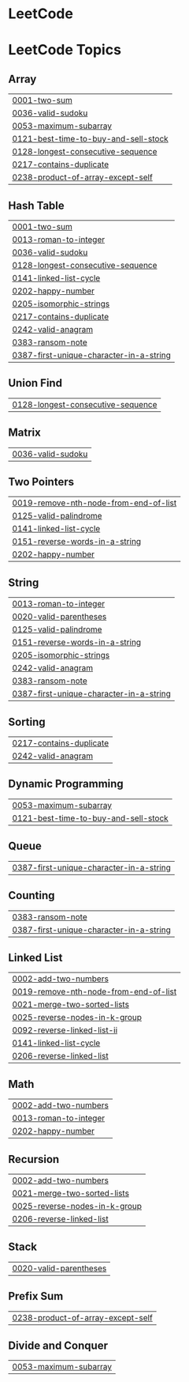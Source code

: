 # LeetCode
<!---LeetCode Topics Start-->
# LeetCode Topics
## Array
|  |
| ------- |
| [0001-two-sum](https://github.com/Zainab-Ayoub/LeetCode/tree/master/0001-two-sum) |
| [0036-valid-sudoku](https://github.com/Zainab-Ayoub/LeetCode/tree/master/0036-valid-sudoku) |
| [0053-maximum-subarray](https://github.com/Zainab-Ayoub/LeetCode/tree/master/0053-maximum-subarray) |
| [0121-best-time-to-buy-and-sell-stock](https://github.com/Zainab-Ayoub/LeetCode/tree/master/0121-best-time-to-buy-and-sell-stock) |
| [0128-longest-consecutive-sequence](https://github.com/Zainab-Ayoub/LeetCode/tree/master/0128-longest-consecutive-sequence) |
| [0217-contains-duplicate](https://github.com/Zainab-Ayoub/LeetCode/tree/master/0217-contains-duplicate) |
| [0238-product-of-array-except-self](https://github.com/Zainab-Ayoub/LeetCode/tree/master/0238-product-of-array-except-self) |
## Hash Table
|  |
| ------- |
| [0001-two-sum](https://github.com/Zainab-Ayoub/LeetCode/tree/master/0001-two-sum) |
| [0013-roman-to-integer](https://github.com/Zainab-Ayoub/LeetCode/tree/master/0013-roman-to-integer) |
| [0036-valid-sudoku](https://github.com/Zainab-Ayoub/LeetCode/tree/master/0036-valid-sudoku) |
| [0128-longest-consecutive-sequence](https://github.com/Zainab-Ayoub/LeetCode/tree/master/0128-longest-consecutive-sequence) |
| [0141-linked-list-cycle](https://github.com/Zainab-Ayoub/LeetCode/tree/master/0141-linked-list-cycle) |
| [0202-happy-number](https://github.com/Zainab-Ayoub/LeetCode/tree/master/0202-happy-number) |
| [0205-isomorphic-strings](https://github.com/Zainab-Ayoub/LeetCode/tree/master/0205-isomorphic-strings) |
| [0217-contains-duplicate](https://github.com/Zainab-Ayoub/LeetCode/tree/master/0217-contains-duplicate) |
| [0242-valid-anagram](https://github.com/Zainab-Ayoub/LeetCode/tree/master/0242-valid-anagram) |
| [0383-ransom-note](https://github.com/Zainab-Ayoub/LeetCode/tree/master/0383-ransom-note) |
| [0387-first-unique-character-in-a-string](https://github.com/Zainab-Ayoub/LeetCode/tree/master/0387-first-unique-character-in-a-string) |
## Union Find
|  |
| ------- |
| [0128-longest-consecutive-sequence](https://github.com/Zainab-Ayoub/LeetCode/tree/master/0128-longest-consecutive-sequence) |
## Matrix
|  |
| ------- |
| [0036-valid-sudoku](https://github.com/Zainab-Ayoub/LeetCode/tree/master/0036-valid-sudoku) |
## Two Pointers
|  |
| ------- |
| [0019-remove-nth-node-from-end-of-list](https://github.com/Zainab-Ayoub/LeetCode/tree/master/0019-remove-nth-node-from-end-of-list) |
| [0125-valid-palindrome](https://github.com/Zainab-Ayoub/LeetCode/tree/master/0125-valid-palindrome) |
| [0141-linked-list-cycle](https://github.com/Zainab-Ayoub/LeetCode/tree/master/0141-linked-list-cycle) |
| [0151-reverse-words-in-a-string](https://github.com/Zainab-Ayoub/LeetCode/tree/master/0151-reverse-words-in-a-string) |
| [0202-happy-number](https://github.com/Zainab-Ayoub/LeetCode/tree/master/0202-happy-number) |
## String
|  |
| ------- |
| [0013-roman-to-integer](https://github.com/Zainab-Ayoub/LeetCode/tree/master/0013-roman-to-integer) |
| [0020-valid-parentheses](https://github.com/Zainab-Ayoub/LeetCode/tree/master/0020-valid-parentheses) |
| [0125-valid-palindrome](https://github.com/Zainab-Ayoub/LeetCode/tree/master/0125-valid-palindrome) |
| [0151-reverse-words-in-a-string](https://github.com/Zainab-Ayoub/LeetCode/tree/master/0151-reverse-words-in-a-string) |
| [0205-isomorphic-strings](https://github.com/Zainab-Ayoub/LeetCode/tree/master/0205-isomorphic-strings) |
| [0242-valid-anagram](https://github.com/Zainab-Ayoub/LeetCode/tree/master/0242-valid-anagram) |
| [0383-ransom-note](https://github.com/Zainab-Ayoub/LeetCode/tree/master/0383-ransom-note) |
| [0387-first-unique-character-in-a-string](https://github.com/Zainab-Ayoub/LeetCode/tree/master/0387-first-unique-character-in-a-string) |
## Sorting
|  |
| ------- |
| [0217-contains-duplicate](https://github.com/Zainab-Ayoub/LeetCode/tree/master/0217-contains-duplicate) |
| [0242-valid-anagram](https://github.com/Zainab-Ayoub/LeetCode/tree/master/0242-valid-anagram) |
## Dynamic Programming
|  |
| ------- |
| [0053-maximum-subarray](https://github.com/Zainab-Ayoub/LeetCode/tree/master/0053-maximum-subarray) |
| [0121-best-time-to-buy-and-sell-stock](https://github.com/Zainab-Ayoub/LeetCode/tree/master/0121-best-time-to-buy-and-sell-stock) |
## Queue
|  |
| ------- |
| [0387-first-unique-character-in-a-string](https://github.com/Zainab-Ayoub/LeetCode/tree/master/0387-first-unique-character-in-a-string) |
## Counting
|  |
| ------- |
| [0383-ransom-note](https://github.com/Zainab-Ayoub/LeetCode/tree/master/0383-ransom-note) |
| [0387-first-unique-character-in-a-string](https://github.com/Zainab-Ayoub/LeetCode/tree/master/0387-first-unique-character-in-a-string) |
## Linked List
|  |
| ------- |
| [0002-add-two-numbers](https://github.com/Zainab-Ayoub/LeetCode/tree/master/0002-add-two-numbers) |
| [0019-remove-nth-node-from-end-of-list](https://github.com/Zainab-Ayoub/LeetCode/tree/master/0019-remove-nth-node-from-end-of-list) |
| [0021-merge-two-sorted-lists](https://github.com/Zainab-Ayoub/LeetCode/tree/master/0021-merge-two-sorted-lists) |
| [0025-reverse-nodes-in-k-group](https://github.com/Zainab-Ayoub/LeetCode/tree/master/0025-reverse-nodes-in-k-group) |
| [0092-reverse-linked-list-ii](https://github.com/Zainab-Ayoub/LeetCode/tree/master/0092-reverse-linked-list-ii) |
| [0141-linked-list-cycle](https://github.com/Zainab-Ayoub/LeetCode/tree/master/0141-linked-list-cycle) |
| [0206-reverse-linked-list](https://github.com/Zainab-Ayoub/LeetCode/tree/master/0206-reverse-linked-list) |
## Math
|  |
| ------- |
| [0002-add-two-numbers](https://github.com/Zainab-Ayoub/LeetCode/tree/master/0002-add-two-numbers) |
| [0013-roman-to-integer](https://github.com/Zainab-Ayoub/LeetCode/tree/master/0013-roman-to-integer) |
| [0202-happy-number](https://github.com/Zainab-Ayoub/LeetCode/tree/master/0202-happy-number) |
## Recursion
|  |
| ------- |
| [0002-add-two-numbers](https://github.com/Zainab-Ayoub/LeetCode/tree/master/0002-add-two-numbers) |
| [0021-merge-two-sorted-lists](https://github.com/Zainab-Ayoub/LeetCode/tree/master/0021-merge-two-sorted-lists) |
| [0025-reverse-nodes-in-k-group](https://github.com/Zainab-Ayoub/LeetCode/tree/master/0025-reverse-nodes-in-k-group) |
| [0206-reverse-linked-list](https://github.com/Zainab-Ayoub/LeetCode/tree/master/0206-reverse-linked-list) |
## Stack
|  |
| ------- |
| [0020-valid-parentheses](https://github.com/Zainab-Ayoub/LeetCode/tree/master/0020-valid-parentheses) |
## Prefix Sum
|  |
| ------- |
| [0238-product-of-array-except-self](https://github.com/Zainab-Ayoub/LeetCode/tree/master/0238-product-of-array-except-self) |
## Divide and Conquer
|  |
| ------- |
| [0053-maximum-subarray](https://github.com/Zainab-Ayoub/LeetCode/tree/master/0053-maximum-subarray) |
<!---LeetCode Topics End-->